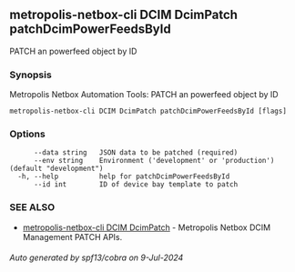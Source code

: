 ## metropolis-netbox-cli DCIM DcimPatch patchDcimPowerFeedsById

PATCH an powerfeed object by ID

### Synopsis


Metropolis Netbox Automation Tools:
  PATCH an powerfeed object by ID

```
metropolis-netbox-cli DCIM DcimPatch patchDcimPowerFeedsById [flags]
```

### Options

```
      --data string   JSON data to be patched (required)
      --env string    Environment ('development' or 'production') (default "development")
  -h, --help          help for patchDcimPowerFeedsById
      --id int        ID of device bay template to patch
```

### SEE ALSO

* [metropolis-netbox-cli DCIM DcimPatch]()	 - Metropolis Netbox DCIM Management PATCH APIs.

###### Auto generated by spf13/cobra on 9-Jul-2024
